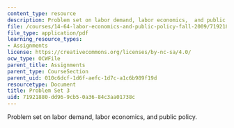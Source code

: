 ```yaml
---
content_type: resource
description: Problem set on labor demand, labor economics,  and public policy.
file: /courses/14-64-labor-economics-and-public-policy-fall-2009/71921880dd969cb50a3684c3aa01738c_MIT14_64F09_ps3.pdf
file_type: application/pdf
learning_resource_types:
- Assignments
license: https://creativecommons.org/licenses/by-nc-sa/4.0/
ocw_type: OCWFile
parent_title: Assignments
parent_type: CourseSection
parent_uid: 010c6dcf-1d6f-aefc-1d7c-a1c6b989f19d
resourcetype: Document
title: Problem Set 3
uid: 71921880-dd96-9cb5-0a36-84c3aa01738c
---
```

Problem set on labor demand, labor economics,  and public policy.